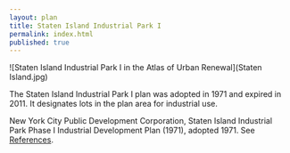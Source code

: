```yaml
---
layout: plan
title: Staten Island Industrial Park I
permalink: index.html
published: true
---
```


![Staten Island Industrial Park I in the Atlas of Urban Renewal](Staten Island.jpg)

The Staten Island Industrial Park I plan was adopted in 1971 and expired in 2011. It designates lots in the plan area for industrial use.

New York City Public Development Corporation, Staten Island Industrial Park Phase I Industrial Development Plan (1971), adopted 1971. See [References](http://www.urbanreviewer.org/#page=references.html).